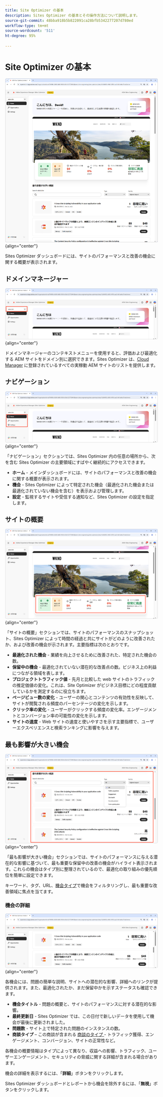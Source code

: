 ```yaml
---
title: Site Optimizer の基本
description: Sites Optimizer の基本とその操作方法について説明します。
source-git-commit: 48bba918b5b822091ca28bfb5342277207d780ed
workflow-type: tm+mt
source-wordcount: '511'
ht-degree: 95%

---
```



# Site Optimizer の基本

![Sites Optimizer ホーム](./assets/basics/hero.png){align="center"}

Sites Optimizer ダッシュボードには、サイトのパフォーマンスと改善の機会に関する概要が表示されます。

## ドメインマネージャー

![Site Optimizer ドメインマネージャー](./assets/basics/domain-manager.png){align="center"}

ドメインマネージャーのコンテキストメニューを使用すると、評価および最適化する AEM サイトをドメイン別に選択できます。Sites Optimizer は、[Cloud Manager](https://experienceleague.adobe.com/ja/docs/experience-manager-cloud-service/content/implementing/using-cloud-manager/edge-delivery-sites/add-edge-delivery-site) に登録されているすべての実稼動 AEM サイトのリストを提供します。

## ナビゲーション

![Site Optimizer ナビゲーション](./assets/basics/navigation.png){align="center"}

「ナビゲーション」セクションでは、Sites Optimizer 内の任意の場所から、次を含む Sites Optimizer の主要領域にすばやく継続的にアクセスできます。

* **ホーム** - メインダッシュボードには、サイトのパフォーマンスと改善の機会に関する概要が表示されます。
* **機会** - Sites Optimizer によって特定された機会（最適化された機会または最適化されていない機会を含む）を表示および管理します。
* **設定** - 監視するサイトや受信する通知など、Sites Optimizer の設定を指定します。

## サイトの概要

![Site Optimizer サイトの概要](./assets/basics/site-summary.png){align="center"}

「サイトの概要」セクションでは、サイトのパフォーマンスのスナップショット、Sites Optimizer によって時間の経過と共にサイトがどのように改善されたか、および改善の機会が示されます。主要指標は次のとおりです。

* **最適化された機会** - 業績を向上させるために改善された、特定された機会の数。
* **保留中の機会** - 最適化されていない潜在的な改善点の数。ビジネス上の利益につながる領域を表します。
* **プロジェクトトラフィック値** - 先月と比較した web サイトのトラフィックの推定価値の変化。これは、Site Optimizer がビジネス目標にどの程度貢献しているかを測定するのに役立ちます。
* **ページビュー数の変化** - ユーザーの関心とコンテンツの有効性を反映して、サイトが閲覧される頻度のパーセンテージの変化を示します。
* **クリック率の変化** - ユーザーがクリックする頻度の変化率。エンゲージメントとコンバージョン率の可能性の変化を示します。
* **サイトの速度** - Web サイトの速度と使いやすさを示す主要指標で、ユーザーエクスペリエンスと検索ランキングに影響を与えます。

## 最も影響が大きい機会

![Site Optimizer の最も影響が大きい機会](./assets/basics/high-impact-opportunities.png){align="center"}

「最も影響が大きい機会」セクションでは、サイトのパフォーマンスに与える潜在的な影響に基づいて、最も重要な保留中の改善の機会がハイライト表示されます。これらの機会はタイプ別に整理されているので、最適化の取り組みの優先順位を簡単に設定できます。

キーワード、タグ、URL、[機会タイプ](../opportunity-types/overview.md)で機会をフィルタリングし、最も重要な改善領域に焦点を当てます。


### 機会の詳細

![Site Optimizer の最も影響が大きい機会](./assets/basics/high-impact-opportunity-details.png){align="center"}

各機会には、問題の簡単な説明、サイトへの潜在的な影響、詳細へのリンクが提供されます。また、最適化されたか、まだ保留中かを示すステータスも確認できます。

* **機会タイトル** - 問題の概要と、サイトのパフォーマンスに対する潜在的な影響。
* **最終更新日** - Sites Optimizer では、この日付で新しいデータを使用して機会が最後に更新されました。
* **問題数** - サイト上で特定された問題のインスタンスの数。
* **商談タイプ** – この商談が含まれる [ 商談のタイプ ](../opportunity-types/overview.md) - トラフィック獲得、エンゲージメント、コンバージョン、サイトの正常性など。

各機会の概要情報はタイプによって異なり、収益への影響、トラフィック、ユーザーエンゲージメント、セキュリティの脅威に関する詳細が含まれる場合があります。

機会の詳細を表示するには、「**詳細**」ボタンをクリックします。

Sites Optimizer ダッシュボードとレポートから機会を除外するには、「**無視**」ボタンをクリックします。
